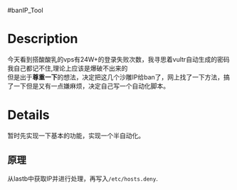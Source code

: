 #banIP_Tool
# Description
今天看到搭酸酸乳的vps有24W+的登录失败次数，我寻思着vultr自动生成的密码我自己都记不住,理论上应该是爆破不出来的  
但是出于**尊重一下**的想法，决定把这几个沙雕IP给ban了，网上找了一下方法，搞了一下但是又有一点嫌麻烦，决定自己写一个自动化脚本。

# Details
暂时先实现一下基本的功能，实现一个半自动化。
## 原理
从lastb中获取IP并进行处理，再写入`/etc/hosts.deny`.